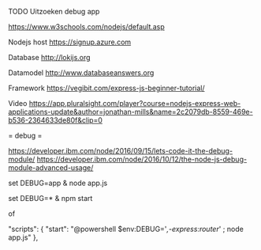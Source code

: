 TODO
Uitzoeken debug app

<https://www.w3schools.com/nodejs/default.asp>

Nodejs host <https://signup.azure.com>

Database <http://lokijs.org>

Datamodel <http://www.databaseanswers.org>

Framework <https://vegibit.com/express-js-beginner-tutorial/>

Video <https://app.pluralsight.com/player?course=nodejs-express-web-applications-update&author=jonathan-mills&name=2c2079db-8559-469e-b536-2364633de80f&clip=0>


= debug =

<https://developer.ibm.com/node/2016/09/15/lets-code-it-the-debug-module/>
<https://developer.ibm.com/node/2016/10/12/the-node-js-debug-module-advanced-usage/>

set DEBUG=app & node app.js

set DEBUG=* & npm start

of

"scripts": {
    "start": "@powershell $env:DEBUG='*,-express:router*' ; node app.js"
},


